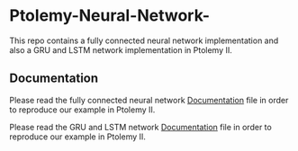 # Ptolemy-Neural-Network-
This repo contains a fully connected neural network implementation and also a GRU and LSTM network implementation in Ptolemy II.

## Documentation
Please read the fully connected neural network [Documentation](Fully-connected%20neural%20network/Documentation%20of%20a%20fully-connected%20neural%20network.pdf) file in order to reproduce our example in Ptolemy II.

Please read the GRU and LSTM network [Documentation](Ptolemy-Networks/Documentation%20for%20GRU%20and%20LSTM%20network%20implementation%20in%20Ptolemy%20II.pdf) file in order to reproduce our example in Ptolemy II.
